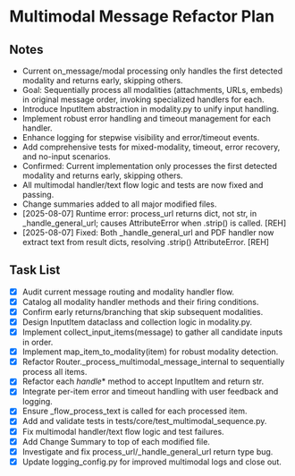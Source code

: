 # Multimodal Message Refactor Plan

## Notes
- Current on_message/modal processing only handles the first detected modality and returns early, skipping others.
- Goal: Sequentially process all modalities (attachments, URLs, embeds) in original message order, invoking specialized handlers for each.
- Introduce InputItem abstraction in modality.py to unify input handling.
- Implement robust error handling and timeout management for each handler.
- Enhance logging for stepwise visibility and error/timeout events.
- Add comprehensive tests for mixed-modality, timeout, error recovery, and no-input scenarios.
- Confirmed: Current implementation only processes the first detected modality and returns early, skipping others.
- All multimodal handler/text flow logic and tests are now fixed and passing.
- Change summaries added to all major modified files.
- [2025-08-07] Runtime error: process_url returns dict, not str, in _handle_general_url; causes AttributeError when .strip() is called. [REH]
- [2025-08-07] Fixed: Both _handle_general_url and PDF handler now extract text from result dicts, resolving .strip() AttributeError. [REH]

## Task List
- [x] Audit current message routing and modality handler flow.
- [x] Catalog all modality handler methods and their firing conditions.
- [x] Confirm early returns/branching that skip subsequent modalities.
- [x] Design InputItem dataclass and collection logic in modality.py.
- [x] Implement collect_input_items(message) to gather all candidate inputs in order.
- [x] Implement map_item_to_modality(item) for robust modality detection.
- [x] Refactor Router._process_multimodal_message_internal to sequentially process all items.
- [x] Refactor each _handle_* method to accept InputItem and return str.
- [x] Integrate per-item error and timeout handling with user feedback and logging.
- [x] Ensure _flow_process_text is called for each processed item.
- [x] Add and validate tests in tests/core/test_multimodal_sequence.py.
- [x] Fix multimodal handler/text flow logic and test failures.
- [x] Add Change Summary to top of each modified file.
- [x] Investigate and fix process_url/_handle_general_url return type bug.
- [x] Update logging_config.py for improved multimodal logs and close out.
